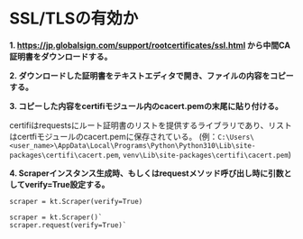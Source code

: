 # SSL/TLSの有効か

**1. https://jp.globalsign.com/support/rootcertificates/ssl.html から中間CA証明書をダウンロードする。**

**2. ダウンロードした証明書をテキストエディタで開き、ファイルの内容をコピーする。**

**3. コピーした内容をcertifiモジュール内のcacert.pemの末尾に貼り付ける。**

certifiはrequestsにルート証明書のリストを提供するライブラリであり、リストはcertfiモジュールのcacert.pemに保存されている。
(例：`C:\Users\<user_name>\AppData\Local\Programs\Python\Python310\Lib\site-packages\certifi\cacert.pem`, `venv\Lib\site-packages\certifi\cacert.pem`)

**4. Scraperインスタンス生成時、もしくはrequestメソッド呼び出し時に引数としてverify=True設定する。**

    scraper = kt.Scraper(verify=True)

    scraper = kt.Scraper()`
    scraper.request(verify=True)`